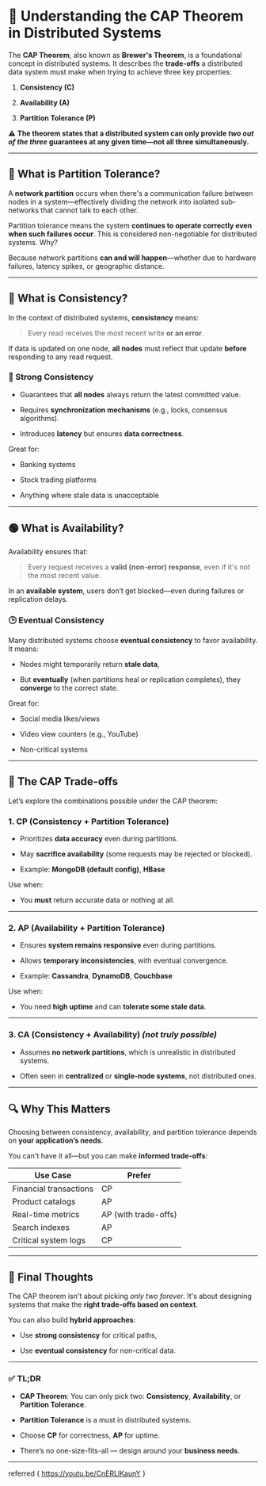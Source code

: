 


# 🧠 Understanding the CAP Theorem in Distributed Systems

The **CAP Theorem**, also known as **Brewer's Theorem**, is a foundational concept in distributed systems. It describes the **trade-offs** a distributed data system must make when trying to achieve three key properties:

1. **Consistency (C)**
    
2. **Availability (A)**
    
3. **Partition Tolerance (P)**
    

⚠️ **The theorem states that a distributed system can only provide _two out of the three_ guarantees at any given time—not all three simultaneously.**

---

## 📡 What is Partition Tolerance?

A **network partition** occurs when there's a communication failure between nodes in a system—effectively dividing the network into isolated sub-networks that cannot talk to each other.

Partition tolerance means the system **continues to operate correctly even when such failures occur**. This is considered non-negotiable for distributed systems. Why?

Because network partitions **can and will happen**—whether due to hardware failures, latency spikes, or geographic distance.

---

## 📘 What is Consistency?

In the context of distributed systems, **consistency** means:

> Every read receives the most recent write **or an error**.

If data is updated on one node, **all nodes** must reflect that update **before** responding to any read request.

### 🔁 Strong Consistency

- Guarantees that **all nodes** always return the latest committed value.
    
- Requires **synchronization mechanisms** (e.g., locks, consensus algorithms).
    
- Introduces **latency** but ensures **data correctness**.
    

Great for:

- Banking systems
    
- Stock trading platforms
    
- Anything where stale data is unacceptable
    

---

## 🟢 What is Availability?

Availability ensures that:

> Every request receives a **valid (non-error) response**, even if it's not the most recent value.

In an **available system**, users don’t get blocked—even during failures or replication delays.

### 🕒 Eventual Consistency

Many distributed systems choose **eventual consistency** to favor availability. It means:

- Nodes might temporarily return **stale data**,
    
- But **eventually** (when partitions heal or replication completes), they **converge** to the correct state.
    

Great for:

- Social media likes/views
    
- Video view counters (e.g., YouTube)
    
- Non-critical systems
    

---

## 🧩 The CAP Trade-offs

Let’s explore the combinations possible under the CAP theorem:

### 1. **CP (Consistency + Partition Tolerance)**

- Prioritizes **data accuracy** even during partitions.
    
- May **sacrifice availability** (some requests may be rejected or blocked).
    
- Example: **MongoDB (default config)**, **HBase**
    

Use when:

- You **must** return accurate data or nothing at all.
    

---

### 2. **AP (Availability + Partition Tolerance)**

- Ensures **system remains responsive** even during partitions.
    
- Allows **temporary inconsistencies**, with eventual convergence.
    
- Example: **Cassandra**, **DynamoDB**, **Couchbase**
    

Use when:

- You need **high uptime** and can **tolerate some stale data**.
    

---

### 3. **CA (Consistency + Availability)** _(not truly possible)_

- Assumes **no network partitions**, which is unrealistic in distributed systems.
    
- Often seen in **centralized** or **single-node systems**, not distributed ones.
    

---

## 🔍 Why This Matters

Choosing between consistency, availability, and partition tolerance depends on **your application’s needs**.

You can't have it all—but you can make **informed trade-offs**:

|Use Case|Prefer|
|---|---|
|Financial transactions|CP|
|Product catalogs|AP|
|Real-time metrics|AP (with trade-offs)|
|Search indexes|AP|
|Critical system logs|CP|

---

## 🧠 Final Thoughts

The CAP theorem isn't about picking _only two forever_. It's about designing systems that make the **right trade-offs based on context**.

You can also build **hybrid approaches**:

- Use **strong consistency** for critical paths,
    
- Use **eventual consistency** for non-critical data.
    

---

### ✅ TL;DR

- **CAP Theorem**: You can only pick two: **Consistency**, **Availability**, or **Partition Tolerance**.
    
- **Partition Tolerance** is a must in distributed systems.
    
- Choose **CP** for correctness, **AP** for uptime.
    
- There’s no one-size-fits-all — design around your **business needs**.
    

---




referred {
https://youtu.be/CnERLlKaunY
}


